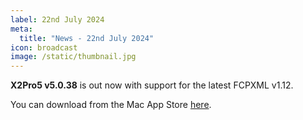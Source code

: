 ```yaml
---
label: 22nd July 2024
meta:
  title: "News - 22nd July 2024"
icon: broadcast
image: /static/thumbnail.jpg
---
```


**X2Pro5 v5.0.38** is out now with support for the latest FCPXML v1.12.

You can download from the Mac App Store [here](https://apps.apple.com/au/app/x2pro5/id6467014654?mt=12).